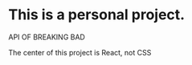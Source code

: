# This is a personal project.
</h2>API OF BREAKING BAD</h2>
<p>The center of this project is React, not CSS</p> 
